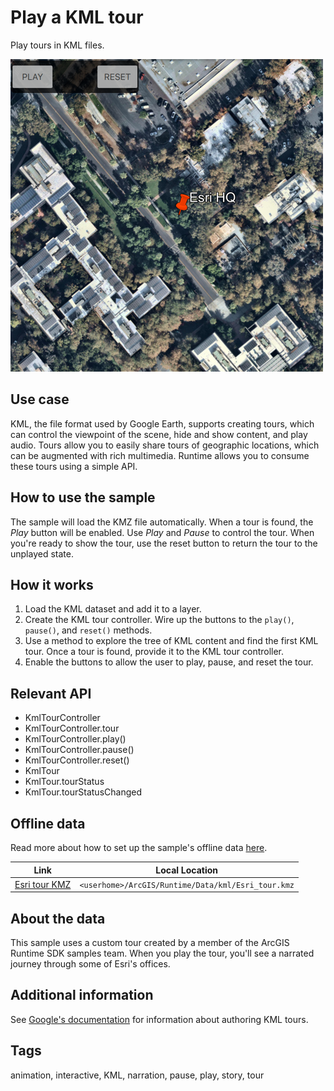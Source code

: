 # Play a KML tour

Play tours in KML files.

![](screenshot.png)

## Use case

KML, the file format used by Google Earth, supports creating tours, which can control the viewpoint of the scene, hide and show content, and play audio. Tours allow you to easily share tours of geographic locations, which can be augmented with rich multimedia. Runtime allows you to consume these tours using a simple API.

## How to use the sample

The sample will load the KMZ file automatically. When a tour is found, the _Play_ button will be enabled. Use _Play_ and _Pause_ to control the tour. When you're ready to show the tour, use the reset button to return the tour to the unplayed state.

## How it works

1. Load the KML dataset and add it to a layer.
2. Create the KML tour controller. Wire up the buttons to the `play()`, `pause()`, and `reset()` methods.
3. Use a method to explore the tree of KML content and find the first KML tour. Once a tour is found, provide it to the KML tour controller.
4. Enable the buttons to allow the user to play, pause, and reset the tour.

## Relevant API

* KmlTourController
* KmlTourController.tour
* KmlTourController.play()
* KmlTourController.pause()
* KmlTourController.reset()
* KmlTour
* KmlTour.tourStatus
* KmlTour.tourStatusChanged

## Offline data

Read more about how to set up the sample's offline data [here](http://links.esri.com/ArcGISRuntimeQtSamples#use-offline-data-in-the-samples).

Link | Local Location
---------|-------|
|[Esri tour KMZ](https://arcgisruntime.maps.arcgis.com/home/item.html?id=f10b1d37fdd645c9bc9b189fb546307c)| `<userhome>/ArcGIS/Runtime/Data/kml/Esri_tour.kmz`|

## About the data

This sample uses a custom tour created by a member of the ArcGIS Runtime SDK samples team. When you play the tour, you'll see a narrated journey through some of Esri's offices.

## Additional information

See [Google's documentation](https://developers.google.com/kml/documentation/touring) for information about authoring KML tours.

## Tags

animation, interactive, KML, narration, pause, play, story, tour
